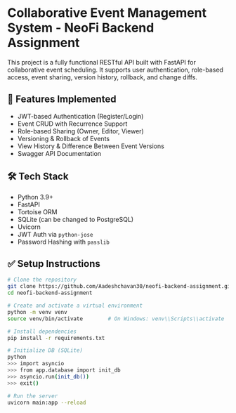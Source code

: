 # Collaborative Event Management System - NeoFi Backend Assignment

This project is a fully functional RESTful API built with FastAPI for collaborative event scheduling. It supports user authentication, role-based access, event sharing, version history, rollback, and change diffs.

## 🚀 Features Implemented
- JWT-based Authentication (Register/Login)
- Event CRUD with Recurrence Support
- Role-based Sharing (Owner, Editor, Viewer)
- Versioning & Rollback of Events
- View History & Difference Between Event Versions
- Swagger API Documentation

## 🛠️ Tech Stack
- Python 3.9+
- FastAPI
- Tortoise ORM
- SQLite (can be changed to PostgreSQL)
- Uvicorn
- JWT Auth via `python-jose`
- Password Hashing with `passlib`

## ✅ Setup Instructions

```bash
# Clone the repository
git clone https://github.com/Aadeshchavan30/neofi-backend-assignment.git
cd neofi-backend-assignment

# Create and activate a virtual environment
python -m venv venv
source venv/bin/activate        # On Windows: venv\\Scripts\\activate

# Install dependencies
pip install -r requirements.txt

# Initialize DB (SQLite)
python
>>> import asyncio
>>> from app.database import init_db
>>> asyncio.run(init_db())
>>> exit()

# Run the server
uvicorn main:app --reload
